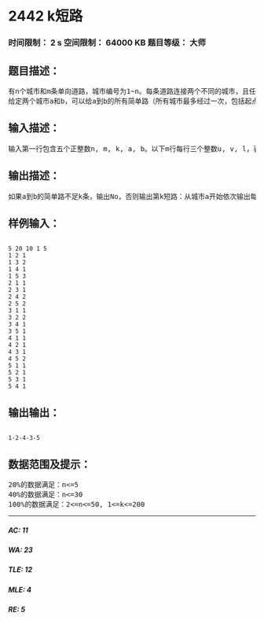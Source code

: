 # 2442 k短路   
### 时间限制： 2 s     空间限制： 64000 KB     题目等级： 大师  
## 题目描述：  

<pre>
有n个城市和m条单向道路，城市编号为1~n。每条道路连接两个不同的城市，且任意两条道路要么起点不同要么终点不同，因此n和m满足m<=n(n-1)。
给定两个城市a和b，可以给a到b的所有简单路（所有城市最多经过一次，包括起点和终点）排序：先按长度从小到大排序，长度相同时按照字典序从小到大排序。你的任务是求出a到b的第k短路。
</pre>
  
  
## 输入描述：  

<pre>
输入第一行包含五个正整数n, m, k, a, b。以下m行每行三个整数u, v, l，表示从城市u到城市v有一条长度为l的单向道路。
</pre>
  
  
## 输出描述：  

<pre>
如果a到b的简单路不足k条，输出No，否则输出第k短路：从城市a开始依次输出每个到达的城市，直到城市b，中间用减号"-"分割。
</pre>
  
  
## 样例输入：  

<pre><code>
5 20 10 1 5
1 2 1
1 3 2
1 4 1
1 5 3
2 1 1
2 3 1
2 4 2
2 5 2
3 1 1
3 2 2
3 4 1
3 5 1
4 1 1
4 2 1
4 3 1
4 5 2
5 1 1
5 2 1
5 3 1
5 4 1
</code></pre>
  
  
## 输出输出：  

<pre><code>
1-2-4-3-5
</code></pre>
  
  
## 数据范围及提示：  

<pre>
20%的数据满足：n<=5
40%的数据满足：n<=30
100%的数据满足：2<=n<=50, 1<=k<=200
</pre>
  
  
***  

##### AC: 11  
##### WA: 23  
##### TLE: 12  
##### MLE: 4  
##### RE: 5  
